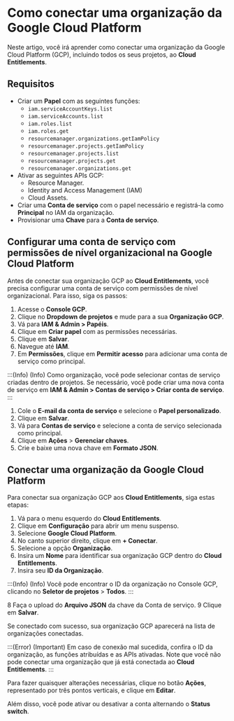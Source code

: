 # Como conectar uma organização da Google Cloud Platform

Neste artigo, você irá aprender como conectar uma organização da Google Cloud Platform (GCP), incluindo todos os seus projetos, ao **Cloud Entitlements**.

## Requisitos

- Criar um **Papel** com as seguintes funções:
    - `iam.serviceAccountKeys.list`
    - `iam.serviceAccounts.list`
    - `iam.roles.list`
    - `iam.roles.get`
    - `resourcemanager.organizations.getIamPolicy`
    - `resourcemanager.projects.getIamPolicy`
    - `resourcemanager.projects.list`
    - `resourcemanager.projects.get`
    - `resourcemanager.organizations.get`
- Ativar as seguintes APIs GCP:
    - Resource Manager.
    - Identity and Access Management (IAM)
    - Cloud Assets.
- Criar uma **Conta de serviço** com o papel necessário e registrá-la como **Principal** no IAM da organização.
- Provisionar uma **Chave** para a **Conta de serviço**.

## Configurar uma conta de serviço com permissões de nível organizacional na Google Cloud Platform

Antes de conectar sua organização GCP ao **Cloud Entitlements**, você precisa configurar uma conta de serviço com permissões de nível organizacional. Para isso, siga os passos:

1. Acesse o **Console GCP**.
2. Clique no **Dropdown de projetos** e mude para a sua **Organização GCP**.
3. Vá para **IAM & Admin > Papéis**.
4. Clique em **Criar papel** com as permissões necessárias.
5. Clique em **Salvar**.
6. Navegue até **IAM**.
7. Em **Permissões**, clique em **Permitir acesso** para adicionar uma conta de serviço como principal.

:::(Info) (Info)
Como organização, você pode selecionar contas de serviço criadas dentro de projetos. Se necessário, você pode criar uma nova conta de serviço em **IAM & Admin > Contas de serviço > Criar conta de serviço**.
:::

1. Cole o **E-mail da conta de serviço** e selecione o **Papel personalizado**.
2. Clique em **Salvar**.
3. Vá para **Contas de serviço** e selecione a conta de serviço selecionada como principal.
4. Clique em **Ações** > **Gerenciar chaves**.
5. Crie e baixe uma nova chave em **Formato JSON**.

## Conectar uma organização da Google Cloud Platform

Para conectar sua organização GCP aos **Cloud Entitlements**, siga estas etapas:

1. Vá para o menu esquerdo do **Cloud Entitlements**.
2. Clique em **Configuração** para abrir um menu suspenso.
3. Selecione **Google Cloud Platform**.
4. No canto superior direito, clique em **+ Conectar**.
5. Selecione a opção **Organização**.
6. Insira um **Nome** para identificar sua organização GCP dentro do **Cloud Entitlements**.
7. Insira seu **ID da Organização**.

:::(Info) (Info)
Você pode encontrar o ID da organização no Console GCP, clicando no **Seletor de projetos** > **Todos**.
:::

8 Faça o upload do **Arquivo JSON** da chave da Conta de serviço.
9 Clique em **Salvar**.

Se conectado com sucesso, sua organização GCP aparecerá na lista de organizações conectadas.

:::(Error) (Important)
Em caso de conexão mal sucedida, confira o ID da organização, as funções atribuídas e as APIs ativadas. Note que você não pode conectar uma organização que já está conectada ao **Cloud Entitlements**.
:::

Para fazer quaisquer alterações necessárias, clique no botão **Ações**, representado por três pontos verticais, e clique em **Editar**.

Além disso, você pode ativar ou desativar a conta alternando o **Status switch**.